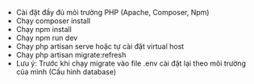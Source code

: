 * Cài đặt đầy đủ môi trường PHP (Apache, Composer, Npm) 
* Chạy composer install 
* Chạy npm install 
* Chạy npm run dev 
* Chạy php artisan serve hoặc tự cài đặt virtual host 
* Chạy php artisan migrate:refresh 
* Lưu ý: Trước khi chạy migrate vào file .env cài đặt lại theo môi trường của mình (Cấu hình database) 
